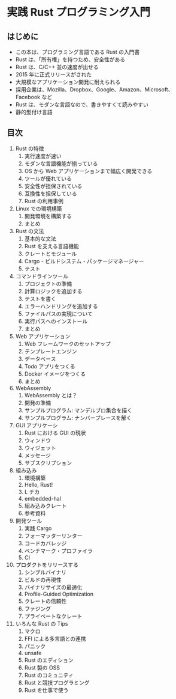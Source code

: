 # 実践 Rust プログラミング入門

## はじめに

- この本は、プログラミング言語である Rust の入門書
- Rust は、「所有権」を持つため、安全性がある
- Rust は、C/C++ 並の速度が出せる
- 2015 年に正式リリースがされた
- 大規模なアプリケーション開発に耐えられる
- 採用企業は、Mozilla、Dropbox、Google、Amazon、Microsoft、Facebook など
- Rust は、モダンな言語なので、書きやすくて読みやすい
- 静的型付け言語

## 目次

1. Rust の特徴
	1. 実行速度が速い
	2. モダンな言語機能が揃っている
	3. OS から Web アプリケーションまで幅広く開発できる
	4. ツールが優れている
	5. 安全性が担保されている
	6. 互換性を担保している
	7. Rust の利用事例
2. Linux での環境構築
	1. 開発環境を構築する
	2. まとめ
3. Rust の文法
	1. 基本的な文法
	2. Rust を支える言語機能
	3. クレートとモジュール
	4. Cargo - ビルドシステム・パッケージマネージャー
	5. テスト
4. コマンドラインツール
	1. プロジェクトの準備
	2. 計算ロジックを追加する
	3. テストを書く
	4. エラーハンドリングを追加する
	5. ファイルパスの実現について
	6. 実行パスへのインストール
	7. まとめ
5. Web アプリケーション
	1. Web フレームワークのセットアップ
	2. テンプレートエンジン
	3. データベース
	4. Todo アプリをつくる
	5. Docker イメージをつくる
	6. まとめ
6. WebAssembly
	1. WebAssembly とは？
	2. 開発の準備
	3. サンプルプログラム: マンデルブロ集合を描く
	4. サンプルプログラム: ナンバープレースを解く
7. GUI アプリケーシ
	1. Rust における GUI の現状
	2. ウィンドウ
	3. ウィジェット
	4. メッセージ
	5. サブスクリプション
8. 組み込み
	1. 環境構築
	2. Hello, Rust!
	3. L チカ
	4. embedded-hal
	5. 組み込みクレート
	6. 参考資料
9. 開発ツール
	1. 実践 Cargo
	2. フォーマッターリンター
	3. コードカバレッジ
	4. ベンチマーク・プロファイラ
	5. CI
10. プロダクトをリリースする
	1. シンブルバイナリ
	2. ビルドの再現性
	3. バイナリサイズの最適化
	4. Profile-Guided Optimization
	5. クレートの信頼性
	6. ファジング
	7. プライベートなクレート
11. いろんな Rust の Tips
	1. マクロ
	2. FFI による多言語との連携
	3. パニック
	4. unsafe
	5. Rust のエディション
	6. Rust 製の OSS
	7. Rust のコミュニティ
	8. Rust と競技プログラミング
	9. Rust を仕事で使う
